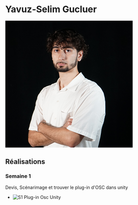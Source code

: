 # Yavuz-Selim Gucluer

 ![Yavuz](medias/yavuz.png)

 ## Réalisations

 <!-- Une image par semaine de la réalisation dont tu es le plus fier avec une légende -->
### Semaine 1
Devis, Scénarimage et trouver le plug-in d'OSC dans unity
* ![S1 Plug-in Osc Unity](osc_unity.png)
